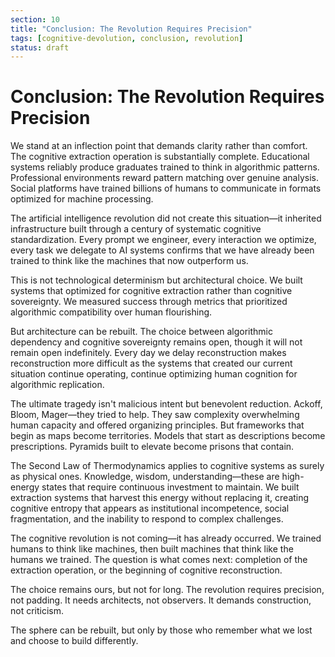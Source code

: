 ```yaml
---
section: 10
title: "Conclusion: The Revolution Requires Precision"
tags: [cognitive-devolution, conclusion, revolution]
status: draft
---
```


# Conclusion: The Revolution Requires Precision

We stand at an inflection point that demands clarity rather than comfort. The cognitive extraction operation is substantially complete. Educational systems reliably produce graduates trained to think in algorithmic patterns. Professional environments reward pattern matching over genuine analysis. Social platforms have trained billions of humans to communicate in formats optimized for machine processing.

The artificial intelligence revolution did not create this situation—it inherited infrastructure built through a century of systematic cognitive standardization. Every prompt we engineer, every interaction we optimize, every task we delegate to AI systems confirms that we have already been trained to think like the machines that now outperform us.

This is not technological determinism but architectural choice. We built systems that optimized for cognitive extraction rather than cognitive sovereignty. We measured success through metrics that prioritized algorithmic compatibility over human flourishing.

But architecture can be rebuilt. The choice between algorithmic dependency and cognitive sovereignty remains open, though it will not remain open indefinitely. Every day we delay reconstruction makes reconstruction more difficult as the systems that created our current situation continue operating, continue optimizing human cognition for algorithmic replication.

The ultimate tragedy isn't malicious intent but benevolent reduction. Ackoff, Bloom, Mager—they tried to help. They saw complexity overwhelming human capacity and offered organizing principles. But frameworks that begin as maps become territories. Models that start as descriptions become prescriptions. Pyramids built to elevate become prisons that contain.

The Second Law of Thermodynamics applies to cognitive systems as surely as physical ones. Knowledge, wisdom, understanding—these are high-energy states that require continuous investment to maintain. We built extraction systems that harvest this energy without replacing it, creating cognitive entropy that appears as institutional incompetence, social fragmentation, and the inability to respond to complex challenges.

The cognitive revolution is not coming—it has already occurred. We trained humans to think like machines, then built machines that think like the humans we trained. The question is what comes next: completion of the extraction operation, or the beginning of cognitive reconstruction.

The choice remains ours, but not for long. The revolution requires precision, not padding. It needs architects, not observers. It demands construction, not criticism.

The sphere can be rebuilt, but only by those who remember what we lost and choose to build differently.